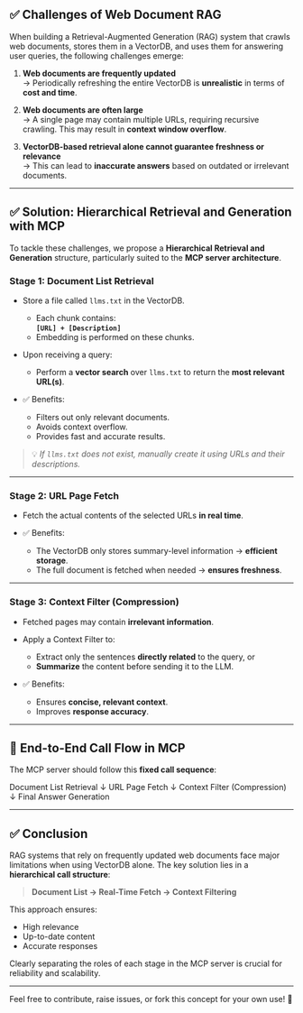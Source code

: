 ## ✅ Challenges of Web Document RAG

When building a Retrieval-Augmented Generation (RAG) system that crawls web documents, stores them in a VectorDB, and uses them for answering user queries, the following challenges emerge:

1. **Web documents are frequently updated**  
   → Periodically refreshing the entire VectorDB is **unrealistic** in terms of **cost and time**.

2. **Web documents are often large**  
   → A single page may contain multiple URLs, requiring recursive crawling. This may result in **context window overflow**.

3. **VectorDB-based retrieval alone cannot guarantee freshness or relevance**  
   → This can lead to **inaccurate answers** based on outdated or irrelevant documents.

---

## ✅ Solution: Hierarchical Retrieval and Generation with MCP

To tackle these challenges, we propose a **Hierarchical Retrieval and Generation** structure, particularly suited to the **MCP server architecture**.

### Stage 1: Document List Retrieval

- Store a file called `llms.txt` in the VectorDB.
  - Each chunk contains:  
    **`[URL] + [Description]`**
  - Embedding is performed on these chunks.

- Upon receiving a query:
  - Perform a **vector search** over `llms.txt` to return the **most relevant URL(s)**.

- ✅ Benefits:
  - Filters out only relevant documents.
  - Avoids context overflow.
  - Provides fast and accurate results.

> 💡 _If `llms.txt` does not exist, manually create it using URLs and their descriptions._

---

### Stage 2: URL Page Fetch

- Fetch the actual contents of the selected URLs **in real time**.

- ✅ Benefits:
  - The VectorDB only stores summary-level information → **efficient storage**.
  - The full document is fetched when needed → **ensures freshness**.

---

### Stage 3: Context Filter (Compression)

- Fetched pages may contain **irrelevant information**.

- Apply a Context Filter to:
  - Extract only the sentences **directly related** to the query, or
  - **Summarize** the content before sending it to the LLM.

- ✅ Benefits:
  - Ensures **concise, relevant context**.
  - Improves **response accuracy**.

---

## 🔄 End-to-End Call Flow in MCP

The MCP server should follow this **fixed call sequence**:

Document List Retrieval
↓
URL Page Fetch
↓
Context Filter (Compression)
↓
Final Answer Generation


---

## ✅ Conclusion

RAG systems that rely on frequently updated web documents face major limitations when using VectorDB alone. The key solution lies in a **hierarchical call structure**:

> **Document List → Real-Time Fetch → Context Filtering**

This approach ensures:
- High relevance  
- Up-to-date content  
- Accurate responses  

Clearly separating the roles of each stage in the MCP server is crucial for reliability and scalability.

---

Feel free to contribute, raise issues, or fork this concept for your own use! 🚀



